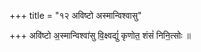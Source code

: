 +++
title = "१२ अविष्टो अस्मान्विश्वासु"

+++
अवि॑ष्टो अ॒स्मान्विश्वा॑सु वि॒क्ष्वद्युं॑ कृणोत॒ शंसं॑ निनि॒त्सोः ॥
